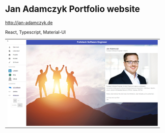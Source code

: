 # Jan Adamczyk Portfolio website
http://jan-adamczyk.de

React, Typescript, Material-UI

<table>
  <tr>
    <td><img src="public/readme/screenshot.png"></td>
  </tr>
</table>